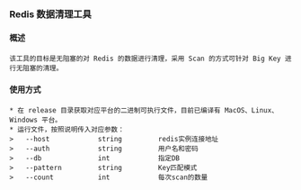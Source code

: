 ### Redis 数据清理工具

#### 概述
    该工具的目标是无阻塞的对 Redis 的数据进行清理，采用 Scan 的方式可针对 Big Key 进行无阻塞的清理。

#### 使用方式
    * 在 release 目录获取对应平台的二进制可执行文件，目前已编译有 MacOS、Linux、Windows 平台。
    * 运行文件，按照说明传入对应参数：
    >   --host            string         redis实例连接地址
    >   --auth            string         用户名和密码
    >   --db              int            指定DB
    >   --pattern         string         Key匹配模式
    >   --count           int            每次scan的数量

